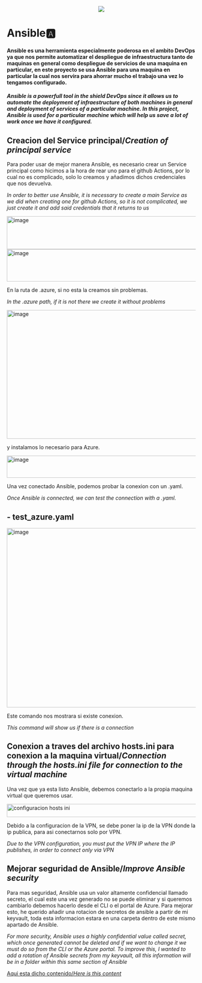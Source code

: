 <p align="center">
  <a href="Readme.en.md">
    <img src="https://img.shields.io/badge/⏻-Switch%20to%20English-red?style=for-the-badge">
  </a>
</p>
 
 
 # Ansible🅰

#### Ansible es una herramienta especialmente poderosa en el ambito DevOps ya que nos permite automatizar el despliegue de infraestructura tanto de maquinas en general como despliegue de servicios de una maquina en particular, en este proyecto se usa Ansible para una maquina en particular la cual nos servira para ahorrar mucho el trabajo una vez lo tengamos configurado.

#### *Ansible is a powerfull tool in the shield DevOps since it allows us to automate the deployment of infraestructure of both machines in general and deployment of services of a particular machine. In this project, Ansible is used for a particular machine which will help us save a lot of work once we have it configured.* 


## Creacion del Service principal/*Creation of principal service*

Para poder usar de mejor manera Ansible, es necesario crear un Service principal como hicimos a la hora de rear uno para el github Actions, por lo cual no es complicado, solo lo creamos y añadimos dichos credenciales que nos devuelva.

*In order to better use Ansible, it is necessary to create a main Service as we did when creating one for github Actions, so it is not complicated, we just create it and add said credentials that it returns to us*

<img width="603" height="88" alt="image" src="https://github.com/user-attachments/assets/2cb40f46-190d-4035-9fbc-126d0fe4446a" />

<img width="599" height="86" alt="image" src="https://github.com/user-attachments/assets/cb7a56e4-6090-4a20-8025-20ef28c95571" />

En la ruta de .azure, si no esta la creamos sin problemas.

*In the .azure path, if it is not there we create it without problems*

<img width="601" height="343" alt="image" src="https://github.com/user-attachments/assets/2bebe7e1-1523-48b5-87e6-5ab316673aa2" />

y instalamos lo necesario para Azure.

<img width="597" height="59" alt="image" src="https://github.com/user-attachments/assets/6a85f4c9-f56d-4a96-bc78-cedf5da3975a" />

Una vez conectado Ansible, podemos probar la conexion con un .yaml.

*Once Ansible is connected, we can test the connection with a .yaml.*

## - test_azure.yaml

<img width="597" height="478" alt="image" src="https://github.com/user-attachments/assets/69c41ec0-4a53-4c49-9113-35fe5aa625e2" />


Este comando nos mostrara si existe conexion.

*This command will show us if there is a connection*

## Conexion a traves del archivo hosts.ini para conexion a la maquina virtual/*Connection through the hosts.ini file for connection to the virtual machine*

Una vez que ya esta listo Ansible, debemos conectarlo a la propia maquina virtual que queremos usar.

<img width="600" height="35" alt="configuracion hosts ini" src="https://github.com/user-attachments/assets/ba2a9fa9-646b-4c66-80fa-c062c2856b99" />

Debido a la configuracion de la VPN, se debe poner la ip de la VPN donde la ip publica, para asi conectarnos solo por VPN.

*Due to the VPN configuration, you must put the VPN IP where the IP publishes, in order to connect only via VPN*

## Mejorar seguridad de Ansible/*Improve Ansible security*

Para mas seguridad, Ansible usa un valor altamente confidencial llamado secreto, el cual este una vez generado no se puede eliminar y si queremos cambiarlo debemos hacerlo desde el CLI o el portal de Azure. Para mejorar esto, he querido añadir una rotacion de secretos de ansible a partir de mi keyvault, toda esta informacion estara en una carpeta dentro de este mismo apartado de Ansible.

*For more security, Ansible uses a highly confidential value called secret, which once generated cannot be deleted and if we want to change it we must do so from the CLI or the Azure portal. To improve this, I wanted to add a rotation of Ansible secrets from my keyvault, all this information will be in a folder within this same section of Ansible*

[Aqui esta dicho contenido/*Here is this content*](./Ansible-Secret-Automation/)
